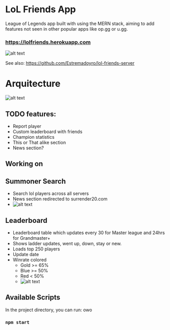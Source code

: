 # LoL Friends App

League of Legends app built with using the MERN stack, aiming to add features not seen in other popular apps like op.gg or u.gg.

### https://lolfriends.herokuapp.com

![alt text](https://i.ibb.co/xLFVmTZ/rsz-1rsz-1rsz-screenshot-from-2021-03-27-23-51-00.png)

See also: https://github.com/Estremadoyro/lol-friends-server

# Arquitecture

![alt text](https://i.imgur.com/HGYTP9I.png)

## TODO features:

- Report player
- Custom leaderboard with friends
- Champion statistics
- This or That alike section
- News section?

## Working on

## Summoner Search

- Search lol players across all servers
- News section redirected to surrender20.com
- ![alt text](https://i.ibb.co/x3hFNFg/Capture.png)

## Leaderboard

- Leaderboard table which updates every 30 for Master league and 24hrs for Grandmaster+
- Shows ladder updates, went up, down, stay or new.
- Loads top 250 players
- Update date
- Winrate colored
  - Gold >= 65%
  - Blue >= 50%
  - Red < 50%
  - ![alt text](https://i.ibb.co/RTBCkht/Capture1.png)

## Available Scripts

In the project directory, you can run: owo

### `npm start`
